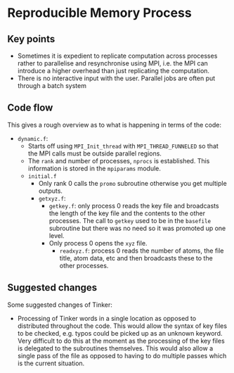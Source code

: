 # Reproducible Memory Process

## Key points

* Sometimes it is expedient to replicate computation across processes rather to parallelise and resynchronise using MPI, i.e. the MPI can introduce a higher overhead than just replicating the computation.
* There is no interactive input with the user. Parallel jobs are often put through a batch system

## Code flow

This gives a rough overview as to what is happening in terms of the code:

* `dynamic.f`:
  * Starts off using `MPI_Init_thread` with `MPI_THREAD_FUNNELED` so that the MPI calls must be outside parallel regions.
  * The `rank` and number of processes, `nprocs` is established. This information is stored in the `mpiparams` module.
  * `initial.f`
    * Only rank 0 calls the `promo` subroutine otherwise you get multiple outputs.
    * `getxyz.f`:
      * `getkey.f`: only process 0 reads the key file and broadcasts the length of the key file and the contents to the other processes. The call to `getkey` used to be in the `basefile` subroutine but there was no need so it was promoted up one level.
      * Only process 0 opens the `xyz` file.
        * `readxyz.f`: process 0 reads the number of atoms, the file title, atom data, etc and then broadcasts these to the other processes.
   




## Suggested changes

Some suggested changes of Tinker:

* Processing of Tinker words in a single location as opposed to distributed throughout the code. This would allow the syntax of key files to be checked, e.g. typos could be picked up as an unknown keyword. Very difficult to do this at the moment as the processing of the key files is delegated to the subroutines themselves. This would also allow a single pass of the file as opposed to having to do multiple passes which is the current situation.